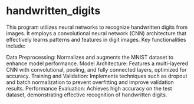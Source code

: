 # handwritten_digits
This program utilizes neural networks to recognize handwritten digits from images. It employs a convolutional neural network (CNN) architecture that effectively learns patterns and features in digit images. Key functionalities include:

Data Preprocessing: Normalizes and augments the MNIST dataset to enhance model performance.
Model Architecture: Features a multi-layered CNN with convolutional, pooling, and fully connected layers, optimized for accuracy.
Training and Validation: Implements techniques such as dropout and batch normalization to prevent overfitting and improve validation results.
Performance Evaluation: Achieves high accuracy on the test dataset, demonstrating effective recognition of handwritten digits.
